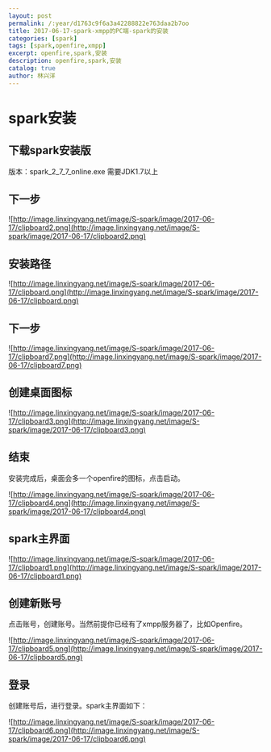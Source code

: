 ```yaml
---
layout: post
permalink: /:year/d1763c9f6a3a42288822e763daa2b7oo
title: 2017-06-17-spark-xmpp的PC端-spark的安装
categories: [spark]
tags: [spark,openfire,xmpp]
excerpt: openfire,spark,安装
description: openfire,spark,安装
catalog: true
author: 林兴洋
---
```


# spark安装

## 下载spark安装版

版本：spark_2_7_7_online.exe
需要JDK1.7以上

## 下一步

![http://image.linxingyang.net/image/S-spark/image/2017-06-17/clipboard2.png](http://image.linxingyang.net/image/S-spark/image/2017-06-17/clipboard2.png)

## 安装路径

![http://image.linxingyang.net/image/S-spark/image/2017-06-17/clipboard.png](http://image.linxingyang.net/image/S-spark/image/2017-06-17/clipboard.png)

## 下一步

![http://image.linxingyang.net/image/S-spark/image/2017-06-17/clipboard7.png](http://image.linxingyang.net/image/S-spark/image/2017-06-17/clipboard7.png)

## 创建桌面图标

![http://image.linxingyang.net/image/S-spark/image/2017-06-17/clipboard3.png](http://image.linxingyang.net/image/S-spark/image/2017-06-17/clipboard3.png)

## 结束

安装完成后，桌面会多一个openfire的图标，点击启动。

![http://image.linxingyang.net/image/S-spark/image/2017-06-17/clipboard4.png](http://image.linxingyang.net/image/S-spark/image/2017-06-17/clipboard4.png)

## spark主界面

![http://image.linxingyang.net/image/S-spark/image/2017-06-17/clipboard1.png](http://image.linxingyang.net/image/S-spark/image/2017-06-17/clipboard1.png)

## 创建新账号

点击账号，创建账号。当然前提你已经有了xmpp服务器了，比如Openfire。

![http://image.linxingyang.net/image/S-spark/image/2017-06-17/clipboard5.png](http://image.linxingyang.net/image/S-spark/image/2017-06-17/clipboard5.png)

## 登录

创建账号后，进行登录。spark主界面如下：

![http://image.linxingyang.net/image/S-spark/image/2017-06-17/clipboard6.png](http://image.linxingyang.net/image/S-spark/image/2017-06-17/clipboard6.png)
